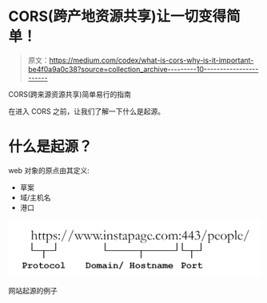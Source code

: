 # CORS(跨产地资源共享)让一切变得简单！

> 原文：<https://medium.com/codex/what-is-cors-why-is-it-important-be4f0a9a0c38?source=collection_archive---------10----------------------->

CORS(跨来源资源共享)简单易行的指南

在进入 CORS 之前，让我们了解一下什么是起源。

# 什么是起源？

web 对象的原点由其定义:

*   草案
*   域/主机名
*   港口

![](img/16b81fb71d1dee07c4711e505030b23a.png)

网站起源的例子